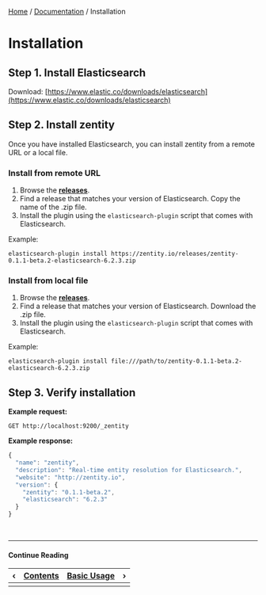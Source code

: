 [Home](/#/) / [Documentation](/#/docs) / Installation


# Installation


## Step 1. Install Elasticsearch

Download: [https://www.elastic.co/downloads/elasticsearch](https://www.elastic.co/downloads/elasticsearch)


## Step 2. Install zentity

Once you have installed Elasticsearch, you can install zentity from a remote URL or a local file.


### Install from remote URL

1. Browse the **[releases](/#/releases)**.
2. Find a release that matches your version of Elasticsearch. Copy the name of the .zip file.
3. Install the plugin using the `elasticsearch-plugin` script that comes with Elasticsearch.

Example:

`elasticsearch-plugin install https://zentity.io/releases/zentity-0.1.1-beta.2-elasticsearch-6.2.3.zip`


### Install from local file

1. Browse the **[releases](/#/releases)**.
2. Find a release that matches your version of Elasticsearch. Download the .zip file.
4. Install the plugin using the `elasticsearch-plugin` script that comes with Elasticsearch.

Example:

`elasticsearch-plugin install file:///path/to/zentity-0.1.1-beta.2-elasticsearch-6.2.3.zip`


## Step 3. Verify installation

**Example request:**

`GET http://localhost:9200/_zentity`

**Example response:**

```javascript
{
  "name": "zentity",
  "description": "Real-time entity resolution for Elasticsearch.",
  "website": "http://zentity.io",
  "version": {
    "zentity": "0.1.1-beta.2",
    "elasticsearch": "6.2.3"
  }
}
```


&nbsp;

----

#### Continue Reading

|&#8249;|[Contents](/#/docs)|[Basic Usage](/#/docs/basic-usage)|&#8250;|
|:---|:---|---:|---:|
|    |    |    |    |

